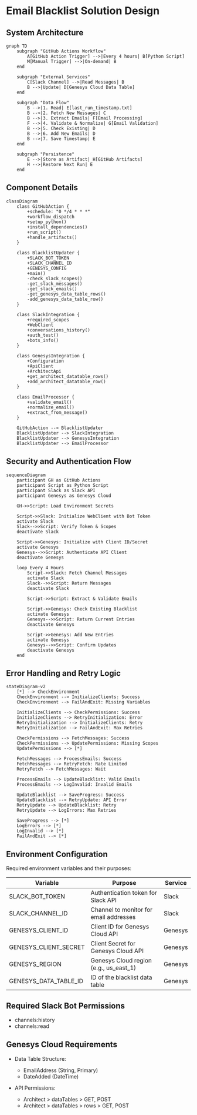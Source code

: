 # Email Blacklist Solution Design

## System Architecture

```mermaid
graph TD
    subgraph "GitHub Actions Workflow"
        A[GitHub Action Trigger] -->|Every 4 hours| B[Python Script]
        M[Manual Trigger] -->|On-demand| B
    end

    subgraph "External Services"
        C[Slack Channel] -->|Read Messages| B
        B -->|Update| D[Genesys Cloud Data Table]
    end

    subgraph "Data Flow"
        B -->|1. Read| E[last_run_timestamp.txt]
        B -->|2. Fetch New Messages| C
        B -->|3. Extract Emails| F[Email Processing]
        F -->|4. Validate & Normalize| G[Email Validation]
        B -->|5. Check Existing| D
        B -->|6. Add New Emails| D
        B -->|7. Save Timestamp| E
    end

    subgraph "Persistence"
        E -->|Store as Artifact| H[GitHub Artifacts]
        H -->|Restore Next Run| E
    end
```

## Component Details

```mermaid
classDiagram
    class GitHubAction {
        +schedule: "0 */4 * * *"
        +workflow_dispatch
        +setup_python()
        +install_dependencies()
        +run_script()
        +handle_artifacts()
    }

    class BlacklistUpdater {
        +SLACK_BOT_TOKEN
        +SLACK_CHANNEL_ID
        +GENESYS_CONFIG
        +main()
        -check_slack_scopes()
        -get_slack_messages()
        -get_slack_emails()
        -get_genesys_data_table_rows()
        -add_genesys_data_table_row()
    }

    class SlackIntegration {
        +required_scopes
        +WebClient
        +conversations_history()
        +auth_test()
        +bots_info()
    }

    class GenesysIntegration {
        +Configuration
        +ApiClient
        +ArchitectApi
        +get_architect_datatable_rows()
        +add_architect_datatable_row()
    }

    class EmailProcessor {
        +validate_email()
        +normalize_email()
        +extract_from_message()
    }

    GitHubAction --> BlacklistUpdater
    BlacklistUpdater --> SlackIntegration
    BlacklistUpdater --> GenesysIntegration
    BlacklistUpdater --> EmailProcessor
```

## Security and Authentication Flow

```mermaid
sequenceDiagram
    participant GH as GitHub Actions
    participant Script as Python Script
    participant Slack as Slack API
    participant Genesys as Genesys Cloud

    GH->>Script: Load Environment Secrets
    
    Script->>Slack: Initialize WebClient with Bot Token
    activate Slack
    Slack-->>Script: Verify Token & Scopes
    deactivate Slack
    
    Script->>Genesys: Initialize with Client ID/Secret
    activate Genesys
    Genesys-->>Script: Authenticate API Client
    deactivate Genesys
    
    loop Every 4 Hours
        Script->>Slack: Fetch Channel Messages
        activate Slack
        Slack-->>Script: Return Messages
        deactivate Slack
        
        Script->>Script: Extract & Validate Emails
        
        Script->>Genesys: Check Existing Blacklist
        activate Genesys
        Genesys-->>Script: Return Current Entries
        deactivate Genesys
        
        Script->>Genesys: Add New Entries
        activate Genesys
        Genesys-->>Script: Confirm Updates
        deactivate Genesys
    end
```

## Error Handling and Retry Logic

```mermaid
stateDiagram-v2
    [*] --> CheckEnvironment
    CheckEnvironment --> InitializeClients: Success
    CheckEnvironment --> FailAndExit: Missing Variables
    
    InitializeClients --> CheckPermissions: Success
    InitializeClients --> RetryInitialization: Error
    RetryInitialization --> InitializeClients: Retry
    RetryInitialization --> FailAndExit: Max Retries
    
    CheckPermissions --> FetchMessages: Success
    CheckPermissions --> UpdatePermissions: Missing Scopes
    UpdatePermissions --> [*]
    
    FetchMessages --> ProcessEmails: Success
    FetchMessages --> RetryFetch: Rate Limited
    RetryFetch --> FetchMessages: Wait
    
    ProcessEmails --> UpdateBlacklist: Valid Emails
    ProcessEmails --> LogInvalid: Invalid Emails
    
    UpdateBlacklist --> SaveProgress: Success
    UpdateBlacklist --> RetryUpdate: API Error
    RetryUpdate --> UpdateBlacklist: Retry
    RetryUpdate --> LogErrors: Max Retries
    
    SaveProgress --> [*]
    LogErrors --> [*]
    LogInvalid --> [*]
    FailAndExit --> [*]
```

## Environment Configuration

Required environment variables and their purposes:

| Variable | Purpose | Service |
|----------|---------|----------|
| SLACK_BOT_TOKEN | Authentication token for Slack API | Slack |
| SLACK_CHANNEL_ID | Channel to monitor for email addresses | Slack |
| GENESYS_CLIENT_ID | Client ID for Genesys Cloud API | Genesys |
| GENESYS_CLIENT_SECRET | Client Secret for Genesys Cloud API | Genesys |
| GENESYS_REGION | Genesys Cloud region (e.g., us_east_1) | Genesys |
| GENESYS_DATA_TABLE_ID | ID of the blacklist data table | Genesys |

## Required Slack Bot Permissions

- channels:history
- channels:read

## Genesys Cloud Requirements

- Data Table Structure:
  - EmailAddress (String, Primary)
  - DateAdded (DateTime)
  
- API Permissions:
  - Architect > dataTables > GET, POST
  - Architect > dataTables > rows > GET, POST
